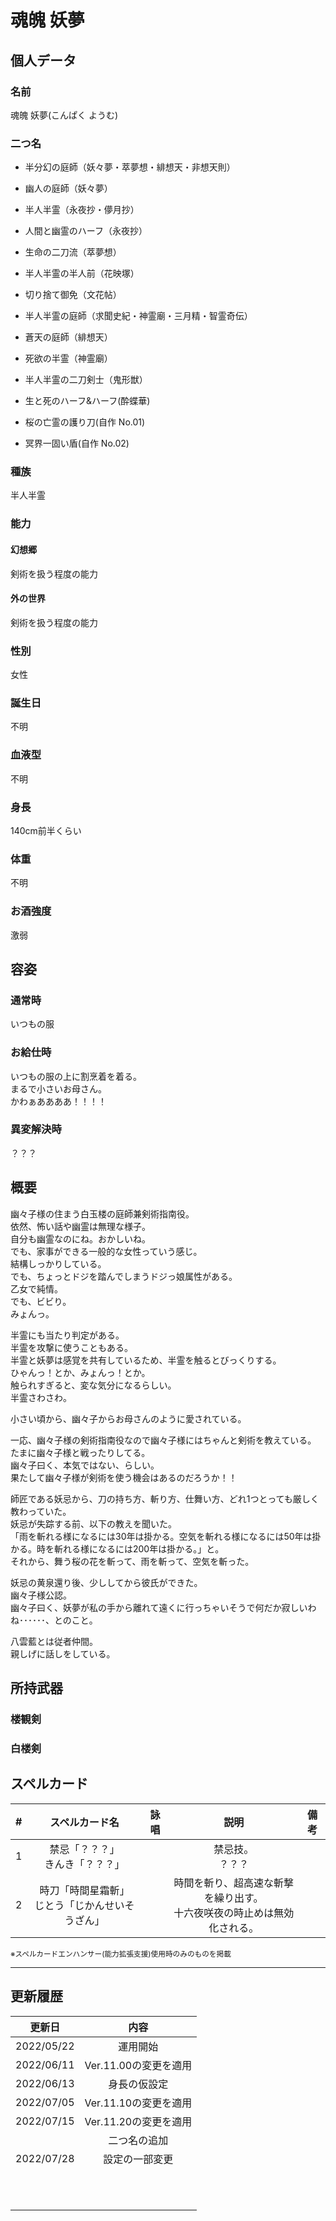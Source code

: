 # 魂魄 妖夢

## 個人データ
### 名前
魂魄 妖夢(こんぱく ようむ)

### 二つ名
- 半分幻の庭師（妖々夢・萃夢想・緋想天・非想天則）
- 幽人の庭師（妖々夢）
- 半人半霊（永夜抄・儚月抄）
- 人間と幽霊のハーフ（永夜抄）
- 生命の二刀流（萃夢想）
- 半人半霊の半人前（花映塚）
- 切り捨て御免（文花帖）
- 半人半霊の庭師（求聞史紀・神霊廟・三月精・智霊奇伝）
- 蒼天の庭師（緋想天）
- 死欲の半霊（神霊廟）
- 半人半霊の二刀剣士（鬼形獣）
- 生と死のハーフ&ハーフ(酔蝶華)

- 桜の亡霊の護り刀(自作 No.01)
- 冥界一固い盾(自作 No.02)

### 種族
半人半霊

### 能力
#### 幻想郷
剣術を扱う程度の能力

#### 外の世界
剣術を扱う程度の能力

### 性別
女性

### 誕生日
不明

### 血液型
不明

### 身長
140cm前半くらい

### 体重
不明

### お酒強度
激弱

## 容姿
### 通常時
いつもの服

### お給仕時
いつもの服の上に割烹着を着る。<br />
まるで小さいお母さん。<br />
かわぁああああ！！！！

### 異変解決時
？？？

## 概要
幽々子様の住まう白玉楼の庭師兼剣術指南役。<br />
依然、怖い話や幽霊は無理な様子。<br />
自分も幽霊なのにね。おかしいね。<br />
でも、家事ができる一般的な女性っていう感じ。<br />
結構しっかりしている。<br />
でも、ちょっとドジを踏んでしまうドジっ娘属性がある。<br />
乙女で純情。<br />
でも、ビビり。<br />
みょんっ。<br />

半霊にも当たり判定がある。<br />
半霊を攻撃に使うこともある。<br />
半霊と妖夢は感覚を共有しているため、半霊を触るとびっくりする。<br />
ひゃんっ！とか、みょんっ！とか。<br />
触られすぎると、変な気分になるらしい。<br />
半霊さわさわ。<br />

小さい頃から、幽々子からお母さんのように愛されている。<br />

一応、幽々子様の剣術指南役なので幽々子様にはちゃんと剣術を教えている。<br />
たまに幽々子様と戦ったりしてる。<br />
幽々子曰く、本気ではない、らしい。<br />
果たして幽々子様が剣術を使う機会はあるのだろうか！！<br />

師匠である妖忌から、刀の持ち方、斬り方、仕舞い方、どれ1つとっても厳しく教わっていた。<br />
妖忌が失踪する前、以下の教えを聞いた。<br />
「雨を斬れる様になるには30年は掛かる。空気を斬れる様になるには50年は掛かる。時を斬れる様になるには200年は掛かる。」と。<br />
それから、舞う桜の花を斬って、雨を斬って、空気を斬った。<br />

妖忌の黄泉還り後、少ししてから彼氏ができた。<br />
幽々子様公認。<br />
幽々子曰く、妖夢が私の手から離れて遠くに行っちゃいそうで何だか寂しいわね･･････、とのこと。

八雲藍とは従者仲間。<br />
親しげに話しをしている。<br />

## 所持武器
### 楼観剣

### 白楼剣

## スペルカード
 | # | スペルカード名 | 詠唱 | 説明 | 備考 |
 | :---: | :---: | :---: | :---: | :---: |
 | 1 | 禁忌「？？？」<br />きんき「？？？」 | | 禁忌技。<br />？？？ | |
 | 2 | 時刀「時間星霜斬」<br />じとう「じかんせいそうざん」 | | 時間を斬り、超高速な斬撃を繰り出す。<br />十六夜咲夜の時止めは無効化される。 | |

<sup>
※スペルカードエンハンサー(能力拡張支援)使用時のみのものを掲載
</sup>

***

## 更新履歴
| 更新日 | 内容 |
| :---: | :---: |
| 2022/05/22 | 運用開始 |
| 2022/06/11 | Ver.11.00の変更を適用 |
| 2022/06/13 | 身長の仮設定 |
| 2022/07/05 | Ver.11.10の変更を適用 |
| 2022/07/15 | Ver.11.20の変更を適用 |
|  | 二つ名の追加 |
| 2022/07/28 | 設定の一部変更 |
| | |
| | |
| | |
| | |
| | |
| | |
| | |
| | |
| | |
| | |
| | |
